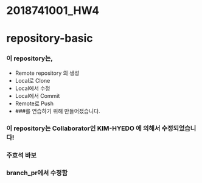 # 2018741001_HW4
# repository-basic
### 이 repository는,
* Remote repository 의 생성
* Local로 Clone
* Local에서 수정
* Local에서 Commit
* Remote로 Push
* ###를 연습하기 위해 만들어졌습니다.


### 이 repository는 Collaborator인 KIM-HYEDO 에 의해서 수정되었습니다!
### 주효석 바보

### branch_pr에서 수정함